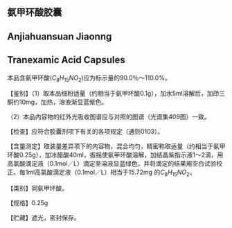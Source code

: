 ## 氨甲环酸胶囊

## Anjiahuansuan Jiaonng

## Tranexamic Acid Capsules

本品含氨甲环酸$(C_{8}H_{15}NO_{2})$应为标示量的90.0％～110.0%。

【鉴别】（1）取本品细粉适量（约相当于氨甲环酸0.1g），加水5ml溶解后，加茚三酮约10mg，加热，溶液渐显蓝紫色。

（2）本品内容物的红外光吸收图谱应与对照的图谱（光谱集409图）一致。

【检查】应符合胶囊剂项下有关的各项规定（通则0103）。

【含量测定】取装量差异项下的内容物，混合均匀，精密称取适量（约相当于氨甲环酸0.25g），加冰醋酸40ml，振摇使氨甲环酸溶解，加结晶紫指示液1～2滴，用高氯酸滴定液（0.1mol／L）滴定至溶液显蓝绿色，并将滴定的结果用空白试验校正。每1ml高氯酸滴定液（0.1mol／L）相当于15.72mg 的$C_{8}H_{15}NO_{2}。$

【类别】同氨甲环酸。

【规格】0.25g

【贮藏】遮光，密封保存。